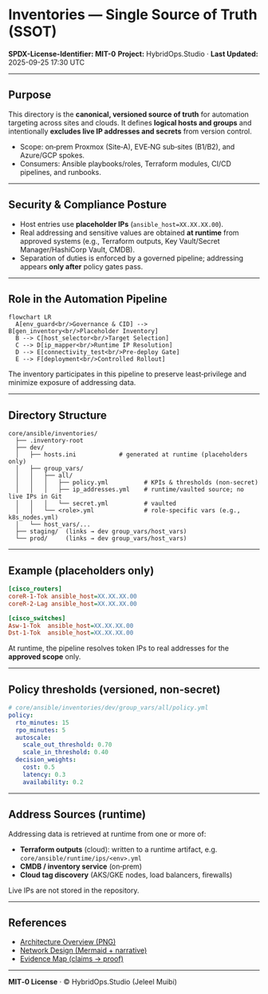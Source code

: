 # Inventories — Single Source of Truth (SSOT)

**SPDX-License-Identifier: MIT-0**
**Project:** HybridOps.Studio · **Last Updated:** 2025-09-25 17:30 UTC

---

## Purpose
This directory is the **canonical, versioned source of truth** for automation targeting across sites and clouds. It defines **logical hosts and groups** and intentionally **excludes live IP addresses and secrets** from version control.

- Scope: on‑prem Proxmox (Site‑A), EVE‑NG sub‑sites (B1/B2), and Azure/GCP spokes.
- Consumers: Ansible playbooks/roles, Terraform modules, CI/CD pipelines, and runbooks.

---

## Security & Compliance Posture
- Host entries use **placeholder IPs** (`ansible_host=XX.XX.XX.00`).
- Real addressing and sensitive values are obtained **at runtime** from approved systems (e.g., Terraform outputs, Key Vault/Secret Manager/HashiCorp Vault, CMDB).
- Separation of duties is enforced by a governed pipeline; addressing appears **only after** policy gates pass.

---

## Role in the Automation Pipeline
```mermaid
flowchart LR
  A[env_guard<br/>Governance & CID] --> B[gen_inventory<br/>Placeholder Inventory]
  B --> C[host_selector<br/>Target Selection]
  C --> D[ip_mapper<br/>Runtime IP Resolution]
  D --> E[connectivity_test<br/>Pre-deploy Gate]
  E --> F[deployment<br/>Controlled Rollout]
```
The inventory participates in this pipeline to preserve least‑privilege and minimize exposure of addressing data.

---

## Directory Structure
```
core/ansible/inventories/
  ├── .inventory-root
  ├── dev/
  │   ├── hosts.ini            # generated at runtime (placeholders only)
  │   ├── group_vars/
  │   │   ├── all/
  │   │   │   ├── policy.yml          # KPIs & thresholds (non‑secret)
  │   │   │   ├── ip_addresses.yml    # runtime/vaulted source; no live IPs in Git
  │   │   │   └── secret.yml          # vaulted
  │   │   └── <role>.yml              # role‑specific vars (e.g., k8s_nodes.yml)
  │   └── host_vars/...
  ├── staging/  (links → dev group_vars/host_vars)
  └── prod/     (links → dev group_vars/host_vars)
```

---

## Example (placeholders only)
```ini
[cisco_routers]
coreR-1-Tok ansible_host=XX.XX.XX.00
coreR-2-Lag ansible_host=XX.XX.XX.00

[cisco_switches]
Asw-1-Tok  ansible_host=XX.XX.XX.00
Dst-1-Tok  ansible_host=XX.XX.XX.00
```
At runtime, the pipeline resolves token IPs to real addresses for the **approved scope** only.

---

## Policy thresholds (versioned, non‑secret)
```yaml
# core/ansible/inventories/dev/group_vars/all/policy.yml
policy:
  rto_minutes: 15
  rpo_minutes: 5
  autoscale:
    scale_out_threshold: 0.70
    scale_in_threshold: 0.40
  decision_weights:
    cost: 0.5
    latency: 0.3
    availability: 0.2
```

---

## Address Sources (runtime)
Addressing data is retrieved at runtime from one or more of:
- **Terraform outputs** (cloud): written to a runtime artifact, e.g. `core/ansible/runtime/ips/<env>.yml`
- **CMDB / inventory service** (on‑prem)
- **Cloud tag discovery** (AKS/GKE nodes, load balancers, firewalls)

Live IPs are not stored in the repository.

---

## References
- [Architecture Overview (PNG)](../../../docs/diagrams/flowcharts/renders/architecture-overview.png)
- [Network Design (Mermaid + narrative)](../../../docs/network-design.md)
- [Evidence Map (claims → proof)](../../../docs/EVIDENCE_MAP.md)

---

**MIT‑0 License** · © HybridOps.Studio (Jeleel Muibi)
